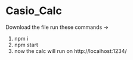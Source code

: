 # Casio_Calc
Download the file
run these commands ->
1. npm i
2. npm start
3. now the calc will run on http://localhost:1234/
